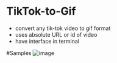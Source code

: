 # TikTok-to-Gif

- convert any tik-tok video to gif format
- uses absolute URL or id of video
- have interface in terminal

#Samples
![image](https://user-images.githubusercontent.com/64310996/182824332-77910173-faa8-45d8-89dc-d2ffa1b74d7a.png)
